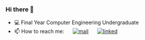 ### Hi there 👋

<!--
**PiyumaliSandunika/PiyumaliSandunika** is a ✨ _special_ ✨ repository because its `README.md` (this file) appears on your GitHub profile.

Here are some ideas to get you started:

- 🔭 I’m currently working on ...
- 🌱 I’m currently learning ...
- 👯 I’m looking to collaborate on ...
- 🤔 I’m looking for help with ...
- 💬 Ask me about ...
- 📫 How to reach me: ...
- 😄 Pronouns: ...
- ⚡ Fun fact: ...
-->

- :computer: Final Year Computer Engineering Undergraduate
- 📫 How to reach me: &nbsp;&nbsp;&nbsp;&nbsp;
[![mail](https://user-images.githubusercontent.com/73444543/209476680-3914e969-fc7d-4086-9c34-927b234be2f5.png)](piyumali99sandunika@gmail.com) &nbsp;&nbsp;&nbsp;&nbsp; [![linked](https://user-images.githubusercontent.com/73444543/209476184-7511677b-df7f-4edc-97d7-c66a71b4e5ca.png)](https://www.linkedin.com/in/piyumali-sandunika-08b239203/)


<!--![GitHub Stats](https://github-readme-stats.vercel.app/api?username=PiyumaliSandunika&theme=radical)-->
<!---dracula, highcontrast, synthwave, cobait, onedark, tokyonight, gruvbox, merko, dark, radical-->
<!--- [![Top Langs](https://github-readme-stats.vercel.app/api/top-langs/?username=PiyumaliSandunika&layout=compact&theme=radical)](https://github.com/PiyumaliSandunika/github-readme-stats) -->

